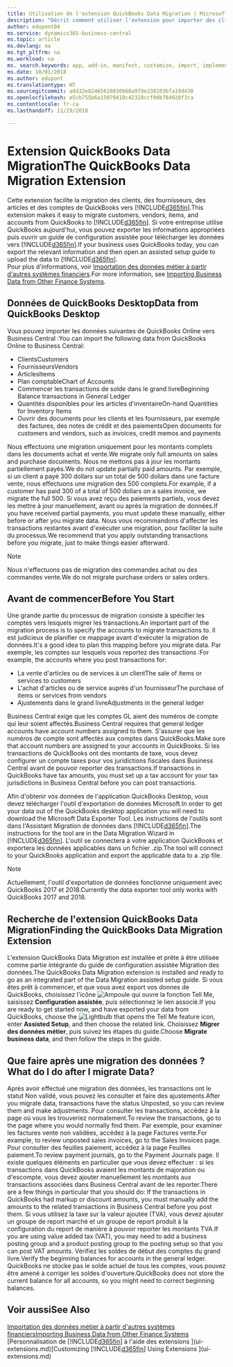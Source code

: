 ```yaml
---
title: Utilisation de l'extension QuickBooks Data Migration | Microsoft Docs
description: "Décrit comment utiliser l'extension pour importer des clients, des fournisseurs, des articles, et des comptes de QuickBooks Desktop à Business Central."
author: edupont04
ms.service: dynamics365-business-central
ms.topic: article
ms.devlang: na
ms.tgt_pltfrm: na
ms.workload: na
ms. search.keywords: app, add-in, manifest, customize, import, implement
ms.date: 10/01/2018
ms.author: edupont
ms.translationtype: HT
ms.sourcegitcommit: add32e82465610830b68a979e238103bfa10d438
ms.openlocfilehash: e5cb755b6a15070410c42328ccf08b784928f3ca
ms.contentlocale: fr-ca
ms.lasthandoff: 11/29/2018

---
```


# <a name="the-quickbooks-data-migration-extension"></a><span data-ttu-id="cf95f-103">Extension QuickBooks Data Migration</span><span class="sxs-lookup"><span data-stu-id="cf95f-103">The QuickBooks Data Migration Extension</span></span>
<span data-ttu-id="cf95f-104">Cette extension facilite la migration des clients, des fournisseurs, des articles et des comptes de QuickBooks vers [!INCLUDE[d365fin](includes/d365fin_md.md)].</span><span class="sxs-lookup"><span data-stu-id="cf95f-104">This extension makes it easy to migrate customers, vendors, items, and accounts from QuickBooks to [!INCLUDE[d365fin](includes/d365fin_md.md)].</span></span> <span data-ttu-id="cf95f-105">Si votre entreprise utilise QuickBooks aujourd'hui, vous pouvez exporter les informations appropriées puis ouvrir un guide de configuration assistée pour télécharger les données vers [!INCLUDE[d365fin](includes/d365fin_md.md)].</span><span class="sxs-lookup"><span data-stu-id="cf95f-105">If your business uses QuickBooks today, you can export the relevant information and then open an assisted setup guide to upload the data to [!INCLUDE[d365fin](includes/d365fin_md.md)].</span></span>  
<span data-ttu-id="cf95f-106">Pour plus d'informations, voir [Importation des données métier à partir d'autres systèmes financiers](across-import-data-configuration-packages.md).</span><span class="sxs-lookup"><span data-stu-id="cf95f-106">For more information, see [Importing Business Data from Other Finance Systems](across-import-data-configuration-packages.md).</span></span>

## <a name="data-from-quickbooks-desktop"></a><span data-ttu-id="cf95f-107">Données de QuickBooks Desktop</span><span class="sxs-lookup"><span data-stu-id="cf95f-107">Data from QuickBooks Desktop</span></span>
 
<span data-ttu-id="cf95f-108">Vous pouvez importer les données suivantes de QuickBooks Online vers Business Central :</span><span class="sxs-lookup"><span data-stu-id="cf95f-108">You can import the following data from QuickBooks Online to Business Central:</span></span>

- <span data-ttu-id="cf95f-109">Clients</span><span class="sxs-lookup"><span data-stu-id="cf95f-109">Customers</span></span>  
- <span data-ttu-id="cf95f-110">Fournisseurs</span><span class="sxs-lookup"><span data-stu-id="cf95f-110">Vendors</span></span>  
- <span data-ttu-id="cf95f-111">Articles</span><span class="sxs-lookup"><span data-stu-id="cf95f-111">Items</span></span>  
- <span data-ttu-id="cf95f-112">Plan comptable</span><span class="sxs-lookup"><span data-stu-id="cf95f-112">Chart of Accounts</span></span>  
- <span data-ttu-id="cf95f-113">Commencer les transactions de solde dans le grand livre</span><span class="sxs-lookup"><span data-stu-id="cf95f-113">Beginning Balance transactions in General Ledger</span></span>  
- <span data-ttu-id="cf95f-114">Quantités disponibles pour les articles d'inventaire</span><span class="sxs-lookup"><span data-stu-id="cf95f-114">On-hand Quantities for Inventory Items</span></span>  
- <span data-ttu-id="cf95f-115">Ouvrir des documents pour les clients et les fournisseurs, par exemple des factures, des notes de crédit et des paiements</span><span class="sxs-lookup"><span data-stu-id="cf95f-115">Open documents for customers and vendors, such as invoices, credit memos and payments</span></span>  

<span data-ttu-id="cf95f-116">Nous effectuons une migration uniquement pour les montants complets dans les documents achat et vente.</span><span class="sxs-lookup"><span data-stu-id="cf95f-116">We migrate only full amounts on sales and purchase documents.</span></span> <span data-ttu-id="cf95f-117">Nous ne mettons pas à jour les montants partiellement payés.</span><span class="sxs-lookup"><span data-stu-id="cf95f-117">We do not update partially paid amounts.</span></span> <span data-ttu-id="cf95f-118">Par exemple, si un client a payé 300 dollars sur un total de 500 dollars dans une facture vente, nous effectuons une migration des 500 complets.</span><span class="sxs-lookup"><span data-stu-id="cf95f-118">For example, if a customer has paid 300 of a total of 500 dollars on a sales invoice, we migrate the full 500.</span></span> <span data-ttu-id="cf95f-119">Si vous avez reçu des paiements partiels, vous devez les mettre à jour manuellement, avant ou après la migration de données.</span><span class="sxs-lookup"><span data-stu-id="cf95f-119">If you have received partial payments, you must update these manually, either before or after you migrate data.</span></span> <span data-ttu-id="cf95f-120">Nous vous recommandons d'affecter les transactions restantes avant d'exécuter une migration, pour faciliter la suite du processus.</span><span class="sxs-lookup"><span data-stu-id="cf95f-120">We recommend that you apply outstanding transactions before you migrate, just to make things easier afterward.</span></span>

> [!NOTE]
> <span data-ttu-id="cf95f-121">Nous n'effectuons pas de migration des commandes achat ou des commandes vente.</span><span class="sxs-lookup"><span data-stu-id="cf95f-121">We do not migrate purchase orders or sales orders.</span></span>

## <a name="before-you-start"></a><span data-ttu-id="cf95f-122">Avant de commencer</span><span class="sxs-lookup"><span data-stu-id="cf95f-122">Before You Start</span></span>
<span data-ttu-id="cf95f-123">Une grande partie du processus de migration consiste à spécifier les comptes vers lesquels migrer les transactions.</span><span class="sxs-lookup"><span data-stu-id="cf95f-123">An important part of the migration process is to specify the accounts to migrate transactions to.</span></span> <span data-ttu-id="cf95f-124">Il est judicieux de planifier ce mappage avant d'exécuter la migration de données.</span><span class="sxs-lookup"><span data-stu-id="cf95f-124">It's a good idea to plan this mapping before you migrate data.</span></span> <span data-ttu-id="cf95f-125">Par exemple, les comptes sur lesquels vous reportez des transactions :</span><span class="sxs-lookup"><span data-stu-id="cf95f-125">For example, the accounts where you post transactions for:</span></span>

- <span data-ttu-id="cf95f-126">La vente d'articles ou de services à un client</span><span class="sxs-lookup"><span data-stu-id="cf95f-126">The sale of items or services to customers</span></span>  
- <span data-ttu-id="cf95f-127">L'achat d'articles ou de service auprès d'un fournisseur</span><span class="sxs-lookup"><span data-stu-id="cf95f-127">The purchase of items or services from vendors</span></span>  
- <span data-ttu-id="cf95f-128">Ajustements dans le grand livre</span><span class="sxs-lookup"><span data-stu-id="cf95f-128">Adjustments in the general ledger</span></span>  

<span data-ttu-id="cf95f-129">Business Central exige que les comptes GL aient des numéros de compte qui leur soient affectés.</span><span class="sxs-lookup"><span data-stu-id="cf95f-129">Business Central requires that general ledger accounts have account numbers assigned to them.</span></span> <span data-ttu-id="cf95f-130">S'assurer que les numéros de compte sont affectés aux comptes dans QuickBooks.</span><span class="sxs-lookup"><span data-stu-id="cf95f-130">Make sure that account numbers are assigned to your accounts in QuickBooks.</span></span>
<span data-ttu-id="cf95f-131">Si les transactions de QuickBooks ont des montants de taxe, vous devez configurer un compte taxes pour vos juridictions fiscales dans Business Central avant de pouvoir reporter des transactions.</span><span class="sxs-lookup"><span data-stu-id="cf95f-131">If transactions in QuickBooks have tax amounts, you must set up a tax account for your tax jurisdictions in Business Central before you can post transactions.</span></span>

<span data-ttu-id="cf95f-132">Afin d'obtenir vos données de l'application QuickBooks Desktop, vous devez télécharger l'outil d'exportation de données Microsoft.</span><span class="sxs-lookup"><span data-stu-id="cf95f-132">In order to get your data out of the QuickBooks desktop application you will need to download the Microsoft Data Exporter Tool.</span></span>  <span data-ttu-id="cf95f-133">Les instructions de l'outils sont dans l'Assistant Migration de données dans [!INCLUDE[d365fin](includes/d365fin_md.md)].</span><span class="sxs-lookup"><span data-stu-id="cf95f-133">The instructions for the tool are in the Data Migration Wizard in [!INCLUDE[d365fin](includes/d365fin_md.md)].</span></span> <span data-ttu-id="cf95f-134">L'outil se connectera à votre application QuickBooks et exportera les données applicables dans un fichier .zip.</span><span class="sxs-lookup"><span data-stu-id="cf95f-134">The tool will connect to your QuickBooks application and export the applicable data to a .zip file.</span></span>  

> [!NOTE]
> <span data-ttu-id="cf95f-135">Actuellement, l'outil d'exportation de données fonctionne uniquement avec QuickBooks 2017 et 2018.</span><span class="sxs-lookup"><span data-stu-id="cf95f-135">Currently the data exporter tool only works with QuickBooks 2017 and 2018.</span></span>

## <a name="finding-the-quickbooks-data-migration-extension"></a><span data-ttu-id="cf95f-136">Recherche de l'extension QuickBooks Data Migration</span><span class="sxs-lookup"><span data-stu-id="cf95f-136">Finding the QuickBooks Data Migration Extension</span></span>
<span data-ttu-id="cf95f-137">L'extension QuickBooks Data Migration est installée et prête à être utilisée comme partie intégrante du guide de configuration assistée Migration des données.</span><span class="sxs-lookup"><span data-stu-id="cf95f-137">The QuickBooks Data Migration extension is installed and ready to go as an integrated part of the Data Migration assisted setup guide.</span></span> <span data-ttu-id="cf95f-138">Si vous êtes prêt à commencer, et que vous avez export vos donnes de QuickBooks, choisissez l'icône ![Ampoule qui ouvre la fonction Tell Me](media/ui-search/search_small.png "Dites-moi ce que vous voulez faire"), saisissez **Configuration assistée**, puis sélectionnez le lien associé.</span><span class="sxs-lookup"><span data-stu-id="cf95f-138">If you are ready to get started now, and have exported your data from QuickBooks, choose the ![Lightbulb that opens the Tell Me feature](media/ui-search/search_small.png "Tell me what you want to do") icon, enter **Assisted Setup**, and then choose the related link.</span></span> <span data-ttu-id="cf95f-139">Choisissez **Migrer des données métier**, puis suivez les étapes du guide.</span><span class="sxs-lookup"><span data-stu-id="cf95f-139">Choose **Migrate business data**, and then follow the steps in the guide.</span></span>  

## <a name="what-do-i-do-after-i-migrate-data"></a><span data-ttu-id="cf95f-140">Que faire après une migration des données ?</span><span class="sxs-lookup"><span data-stu-id="cf95f-140">What do I do after I migrate Data?</span></span>
<span data-ttu-id="cf95f-141">Après avoir effectué une migration des données, les transactions ont le statut Non validé, vous pouvez les consulter et faire des ajustements.</span><span class="sxs-lookup"><span data-stu-id="cf95f-141">After you migrate data, transactions have the status Unposted, so you can review them and make adjustments.</span></span> <span data-ttu-id="cf95f-142">Pour consulter les transactions, accédez à la page où vous les trouveriez normalement.</span><span class="sxs-lookup"><span data-stu-id="cf95f-142">To review the transactions, go to the page where you would normally find them.</span></span> <span data-ttu-id="cf95f-143">Par exemple, pour examiner les factures vente non validées, accédez à la page Factures vente.</span><span class="sxs-lookup"><span data-stu-id="cf95f-143">For example, to review unposted sales invoices, go to the Sales Invoices page.</span></span> <span data-ttu-id="cf95f-144">Pour consulter des feuilles paiement, accédez à la page Feuilles paiement.</span><span class="sxs-lookup"><span data-stu-id="cf95f-144">To review payment journals, go to the Payment Journals page.</span></span>
<span data-ttu-id="cf95f-145">Il existe quelques éléments en particulier que vous devez effectuer : si les transactions dans QuickBooks avaient les montants de majoration ou d'escompte, vous devez ajouter manuellement les montants aux transactions associées dans Business Central avant de les reporter.</span><span class="sxs-lookup"><span data-stu-id="cf95f-145">There are a few things in particular that you should do: If the transactions in QuickBooks had markup or discount amounts, you must manually add the amounts to the related transactions in Business Central before you post them.</span></span>
<span data-ttu-id="cf95f-146">Si vous utilisez la taxe sur la valeur ajoutée (TVA), vous devez ajouter un groupe de report marché et un groupe de report produit à la configuration du report de manière à pouvoir reporter les montants TVA.</span><span class="sxs-lookup"><span data-stu-id="cf95f-146">If you are using value added tax (VAT), you may need to add a business posting group and a product posting group to the posting setup so that you can post VAT amounts.</span></span>
<span data-ttu-id="cf95f-147">Vérifiez les soldes de début des comptes du grand livre.</span><span class="sxs-lookup"><span data-stu-id="cf95f-147">Verify the beginning balances for accounts in the general ledger.</span></span> <span data-ttu-id="cf95f-148">QuickBooks ne stocke pas le solde actuel de tous les comptes, vous pouvez être amené à corriger les soldes d'ouverture.</span><span class="sxs-lookup"><span data-stu-id="cf95f-148">QuickBooks does not store the current balance for all accounts, so you might need to correct beginning balances.</span></span>

## <a name="see-also"></a><span data-ttu-id="cf95f-149">Voir aussi</span><span class="sxs-lookup"><span data-stu-id="cf95f-149">See Also</span></span>
[<span data-ttu-id="cf95f-150">Importation des données métier à partir d'autres systèmes financiers</span><span class="sxs-lookup"><span data-stu-id="cf95f-150">Importing Business Data from Other Finance Systems</span></span>](across-import-data-configuration-packages.md)  
<span data-ttu-id="cf95f-151">[Personnalisation de [!INCLUDE[d365fin](includes/d365fin_md.md)] à l'aide des extensions ](ui-extensions.md)</span><span class="sxs-lookup"><span data-stu-id="cf95f-151">[Customizing [!INCLUDE[d365fin](includes/d365fin_md.md)] Using Extensions ](ui-extensions.md)</span></span>  

